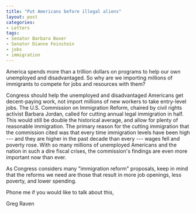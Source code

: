 ```yaml
---
title: "Put Americans before illegal aliens"
layout: post
categories:
- Letters
tags:
- Senator Barbara Boxer
- Senator Dianne Feinstein
- jobs
- immigration
---
```


America spends more than a trillion dollars on programs to help our own unemployed and disadvantaged. So why are we importing millions of immigrants to compete for jobs and resources with them?

Congress should help the unemployed and disadvantaged Americans get decent-paying work, not import millions of new workers to take entry-level jobs. The U.S. Commission on Immigration Reform, chaired by civil rights activist Barbara Jordan, called for cutting annual legal immigration in half. This would still be double the historical average, and allow for plenty of reasonable immigration. The primary reason for the cutting immigration that the commission cited was that every time immigration levels have been high --- and they are higher in the past decade than every --- wages fell and poverty rose. With so many millions of unemployed Americans and the nation in such a dire fiscal crises, the commission's findings are even more important now than ever.

As Congress considers many "immigration reform" proposals, keep in mind that the reforms we need are those that result in more job openings, less poverty, and lower spending.

Phone me if you would like to talk about this,

Greg Raven
